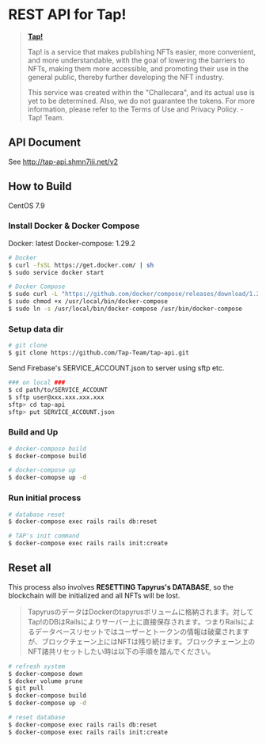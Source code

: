 # REST API for Tap!

> [**Tap!**](https://tap.shmn7iii.net)
> 
> Tap! is a service that makes publishing NFTs easier, more convenient, and more understandable, with the goal of lowering the barriers to NFTs, making them more accessible, and promoting their use in the general public, thereby further developing the NFT industry.
>
> This service was created within the "Challecara", and its actual use is yet to be determined. Also, we do not guarantee the tokens. For more information, please refer to the Terms of Use and Privacy Policy. -  Tap! Team.

## API Document

See http://tap-api.shmn7iii.net/v2

## How to Build

CentOS 7.9

### Install Docker & Docker Compose

Docker: latest
Docker-compose: 1.29.2

```bash
# Docker
$ curl -fsSL https://get.docker.com/ | sh
$ sudo service docker start

# Docker Compose
$ sudo curl -L "https://github.com/docker/compose/releases/download/1.29.2/docker-compose-$(uname -s)-$(uname -m)" -o /usr/local/bin/docker-compose
$ sudo chmod +x /usr/local/bin/docker-compose
$ sudo ln -s /usr/local/bin/docker-compose /usr/bin/docker-compose
```

### Setup data dir

```bash
# git clone
$ git clone https://github.com/Tap-Team/tap-api.git
```

Send Firebase's SERVICE_ACCOUNT.json to server using sftp etc.

```bash
### on local ###
$ cd path/to/SERVICE_ACCOUNT
$ sftp user@xxx.xxx.xxx.xxx
sftp> cd tap-api
sftp> put SERVICE_ACCOUNT.json
```

### Build and Up

```bash
# docker-compose build
$ docker-compose build

# docker-compose up
$ docker-comopse up -d
```

### Run initial process

```bash
# database reset
$ docker-compose exec rails rails db:reset

# TAP's init command
$ docker-compose exec rails rails init:create
```

## Reset all

This process also involves **RESETTING Tapyrus's DATABASE**, so the blockchain will be initialized and all NFTs will be lost.

> TapyrusのデータはDockerのtapyrusボリュームに格納されます。対してTap!のDBはRailsによりサーバー上に直接保存されます。つまりRailsによるデータベースリセットではユーザーとトークンの情報は破棄されますが、ブロックチェーン上にはNFTは残り続けます。ブロックチェーン上のNFT諸共リセットしたい時は以下の手順を踏んでください。

```bash
# refresh system
$ docker-compose down
$ docker volume prune
$ git pull
$ docker-compose build
$ docker-compose up -d

# reset database
$ docker-compose exec rails rails db:reset
$ docker-compose exec rails rails init:create
```

